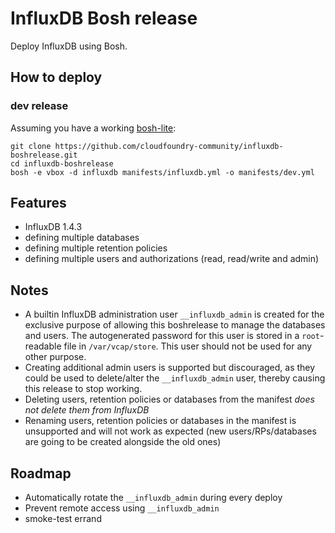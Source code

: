 # InfluxDB Bosh release

Deploy InfluxDB using Bosh.

## How to deploy

### dev release

Assuming you have a working [bosh-lite](https://bosh.io/docs/bosh-lite):

```
git clone https://github.com/cloudfoundry-community/influxdb-boshrelease.git
cd influxdb-boshrelease
bosh -e vbox -d influxdb manifests/influxdb.yml -o manifests/dev.yml
```

## Features
- InfluxDB 1.4.3
- defining multiple databases
- defining multiple retention policies
- defining multiple users and authorizations (read, read/write and admin)

## Notes
- A builtin InfluxDB administration user `__influxdb_admin` is created for the exclusive purpose of allowing this boshrelease to manage the databases and users. The autogenerated password for this user is stored in a `root`-readable file in `/var/vcap/store`. This user should not be used for any other purpose.
- Creating additional admin users is supported but discouraged, as they could be used to delete/alter the `__influxdb_admin` user, thereby causing this release to stop working.
- Deleting users, retention policies or databases from the manifest *does not delete them from InfluxDB*
- Renaming users, retention policies or databases in the manifest is unsupported and will not work as expected (new users/RPs/databases are going to be created alongside the old ones)

## Roadmap
- Automatically rotate the `__influxdb_admin` during every deploy
- Prevent remote access using `__influxdb_admin`
- smoke-test errand
